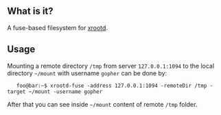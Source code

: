 ## What is it?
A fuse-based filesystem for [xrootd](http://xrootd.org/).

## Usage
Mounting a remote directory ```/tmp``` from server ```127.0.0.1:1094``` to the local directory ```~/mount``` with username ```gopher``` can be done by:
```console
   foo@bar:~$ xrootd-fuse -address 127.0.0.1:1094 -remoteDir /tmp -target ~/mount -username gopher
```
After that you can see inside ```~/mount``` content of remote ```/tmp``` folder.